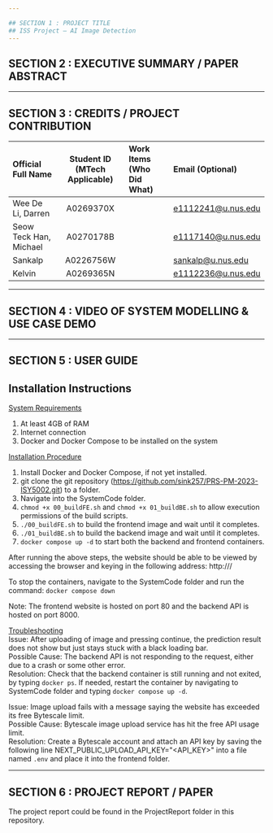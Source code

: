 ```yaml
---

## SECTION 1 : PROJECT TITLE
## ISS Project – AI Image Detection
---
```


## SECTION 2 : EXECUTIVE SUMMARY / PAPER ABSTRACT


---

## SECTION 3 : CREDITS / PROJECT CONTRIBUTION

| Official Full Name  | Student ID (MTech Applicable)  | Work Items (Who Did What) | Email (Optional) |
| :------------ |:---------------:| :-------------------------| :-----|
| Wee De Li, Darren | A0269370X | | e1112241@u.nus.edu |
| Seow Teck Han, Michael | A0270178B | | e1117140@u.nus.edu |
| Sankalp | A0226756W | | sankalp@u.nus.edu |
| Kelvin | A0269365N | | e1112236@u.nus.edu |

---

## SECTION 4 : VIDEO OF SYSTEM MODELLING & USE CASE DEMO


---

## SECTION 5 : USER GUIDE
## Installation Instructions 

<ins>System Requirements</ins>
1) At least 4GB of RAM 
2) Internet connection 
3) Docker and Docker Compose to be installed on the system 

<ins>Installation Procedure</ins>
1) Install Docker and Docker Compose, if not yet installed. 
2) git clone the git repository (https://github.com/sink257/PRS-PM-2023-ISY5002.git) to a folder. 
3) Navigate into the SystemCode folder.
4) `chmod +x 00_buildFE.sh` and `chmod +x 01_buildBE.sh` to allow execution permissions of the build scripts. 
5) `./00_buildFE.sh` to build the frontend image and wait until it completes. 
6) `./01_buildBE.sh` to build the backend image and wait until it completes. 
7) `docker compose up -d` to start both the backend and frontend containers. 

After running the above steps, the website should be able to be viewed by accessing the browser and keying in the following address: http://<IP address>/ 

To stop the containers, navigate to the SystemCode folder and run the command: 
`docker compose down`

Note: The frontend website is hosted on port 80 and the backend API is hosted on port 8000. 

 

<ins>Troubleshooting</ins>  
Issue: After uploading of image and pressing continue, the prediction result does not show but just stays stuck with a black loading bar.  
Possible Cause: The backend API is not responding to the request, either due to a crash or some other error.  
Resolution: Check that the backend container is still running and not exited, by typing `docker ps`. If needed, restart the container by navigating to SystemCode folder and typing `docker compose up -d`. 
 

Issue: Image upload fails with a message saying the website has exceeded its free Bytescale limit.  
Possible Cause: Bytescale image upload service has hit the free API usage limit.  
Resolution: Create a Bytescale account and attach an API key by saving the following line NEXT_PUBLIC_UPLOAD_API_KEY="<API_KEY>" into a file named `.env` and place it into the frontend folder.  

---
## SECTION 6 : PROJECT REPORT / PAPER

The project report could be found in the ProjectReport folder in this repository. 


